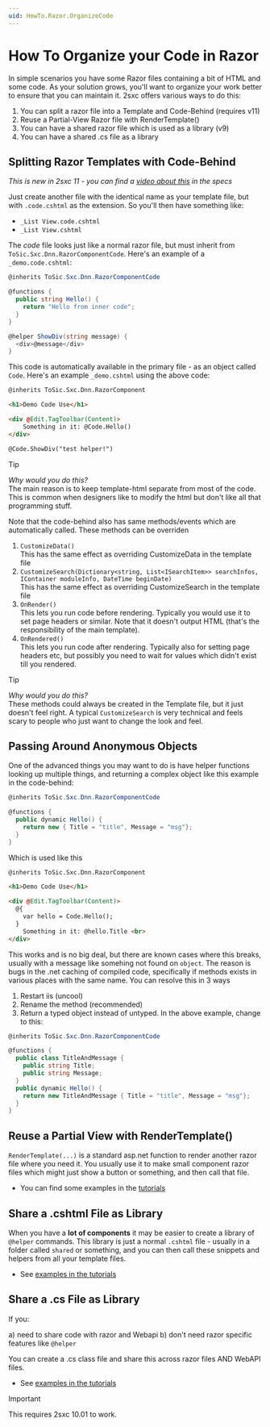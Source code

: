```yaml
---
uid: HowTo.Razor.OrganizeCode
---
```

# How To Organize your Code in Razor

In simple scenarios you have some Razor files containing a bit of HTML and some code. As your solution grows, you'll want to organize your work better to ensure that you can maintain it. 2sxc offers various ways to do this:

1. You can split a razor file into a Template and Code-Behind (requires v11)
1. Reuse a Partial-View Razor file with RenderTemplate()
1. You can have a shared razor file which is used as a library (v9)
1. You can have a shared .cs file as a library

## Splitting Razor Templates with Code-Behind

_This is new in 2sxc 11 - you can find a [video about this](xref:Specs.Cms.Templates.RazorCodeBehind) in the specs_

Just create another file with the identical name as your template file, but with `.code.cshtml` as the extension. So you'll then have something like:

* `_List View.code.cshtml`
* `_List View.cshtml`

The _code_ file looks just like a normal razor file, but must inherit from `ToSic.Sxc.Dnn.RazorComponentCode`. Here's an example of a `_demo.code.cshtml`: 

```cs
@inherits ToSic.Sxc.Dnn.RazorComponentCode

@functions {
  public string Hello() {
    return "Hello from inner code";
  }
}

@helper ShowDiv(string message) {
  <div>@message</div>
}
```

This code is automatically available in the primary file - as an object called `Code`. Here's an example `_demo.cshtml` using the above code:

```html
@inherits ToSic.Sxc.Dnn.RazorComponent

<h1>Demo Code Use</h1>

<div @Edit.TagToolbar(Content)>
    Something in it: @Code.Hello()
</div>

@Code.ShowDiv("test helper!")
```

> [!TIP]
> _Why would you do this?_  
> The main reason is to keep template-html separate from most of the code. 
> This is common when designers like to modify the html but don't like all that programming stuff. 

Note that the code-behind also has same methods/events which are automatically called. These methods can be overriden

1. `CustomizeData()`  
  This has the same effect as overriding CustomizeData in the template file
1. `CustomizeSearch(Dictionary<string, List<ISearchItem>> searchInfos, IContainer moduleInfo,
            DateTime beginDate)`  
              This has the same effect as overriding CustomizeSearch in the template file
1. `OnRender()`  
  This lets you run code before rendering. Typically you would use it to set page headers or similar. Note that it doesn't output HTML (that's the responsibility of the main template). 
1. `OnRendered()`  
  This lets you run code after rendering. Typically also for setting page headers etc, but possibly you need to wait for values which didn't exist till you rendered. 


> [!TIP]
> _Why would you do this?_  
> These methods could always be created in the Template file, but it just doesn't feel right.
> A typical `CustomizeSearch` is very technical and feels scary to people who just want to change the look and feel. 


## Passing Around Anonymous Objects

One of the advanced things you may want to do is have helper functions looking up multiple things, and returning a complex object like this example in the code-behind:

```cs
@inherits ToSic.Sxc.Dnn.RazorComponentCode

@functions {
  public dynamic Hello() {
    return new { Title = "title", Message = "msg"};
  }
}
```

Which is used like this

```html
@inherits ToSic.Sxc.Dnn.RazorComponent

<h1>Demo Code Use</h1>

<div @Edit.TagToolbar(Content)>
  @{
    var hello = Code.Hello();
  }
    Something in it: @hello.Title <br>
</div>
```

This works and is no big deal, but there are known cases where this breaks, usually with a message like somehing not found on `object`. The reason is bugs in the .net caching of compiled code, specifically if methods exists in various places with the same name. You can resolve this in 3 ways

1. Restart iis (uncool)
1. Rename the method (recommended)
1. Return a typed object instead of untyped. In the above example, change to this:

```cs
@inherits ToSic.Sxc.Dnn.RazorComponentCode

@functions {
  public class TitleAndMessage {
    public string Title;
    public string Message;
  }
  public dynamic Hello() {
    return new TitleAndMessage { Title = "title", Message = "msg"};
  }
}
```


## Reuse a Partial View with RenderTemplate()

`RenderTemplate(...)` is a standard asp.net function to render another razor file where you need it. You usually use it to make small component razor files which might just show a button or something, and then call that file. 

* You can find some examples in the [tutorials](https://2sxc.org/dnn-tutorials/en/razor/reuse110/page)


## Share a .cshtml File as Library

When you have a **lot of components** it may be easier to create a library of `@helper` commands. This library is just a normal `.cshtml` file - usually in a folder called `shared` or something, and you can then call these snippets and helpers from all your template files. 

* See [examples in the tutorials](https://2sxc.org/dnn-tutorials/en/razor/reuse210/page)


## Share a .cs File as Library

If you:

a) need to share code with razor and Webapi
b) don't need razor specific features like `@helper`

You can create a .cs class file and share this across razor files AND WebAPI files. 

* See [examples in the tutorials](https://2sxc.org/dnn-tutorials/en/razor/reuse320/page)

> [!IMPORTANT]
> This requires 2sxc 10.01 to work. 